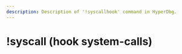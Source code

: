 ```yaml
---
description: Description of '!syscallhook' command in HyperDbg.
---
```


# !syscall \(hook system-calls\)

